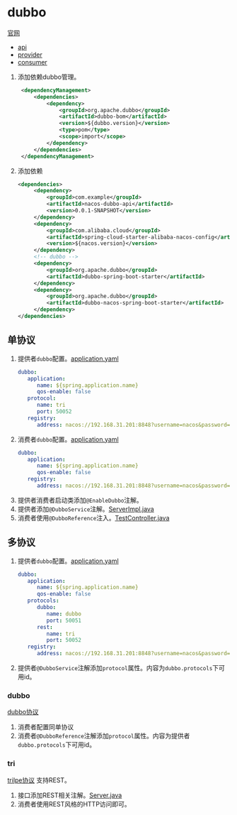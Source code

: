 # dubbo
[官网](https://cn.dubbo.apache.org/zh-cn/)

- [api](../../middleware/nacos/nacos-dubbo-api/src/main/java/com/example/nacos/server/Server.java)
- [provider](../../middleware/nacos/nacos-dubbo-provider/src/main/java/com/example/nacos/provider/ServerImpl.java)
- [consumer](../../middleware/nacos/nacos-dubbo-consumer/src/main/java/com/example/nacos/consumer/TestController.java)


1. 添加依赖dubbo管理。
   ```xml
    <dependencyManagement>
        <dependencies>
            <dependency>
                <groupId>org.apache.dubbo</groupId>
                <artifactId>dubbo-bom</artifactId>
                <version>${dubbo.version}</version>
                <type>pom</type>
                <scope>import</scope>
            </dependency>
        </dependencies>
    </dependencyManagement>
   ```
2. 添加依赖
   ```xml
   <dependencies>
        <dependency>
            <groupId>com.example</groupId>
            <artifactId>nacos-dubbo-api</artifactId>
            <version>0.0.1-SNAPSHOT</version>
        </dependency>
        <dependency>
            <groupId>com.alibaba.cloud</groupId>
            <artifactId>spring-cloud-starter-alibaba-nacos-config</artifactId>
            <version>${nacos.version}</version>
        </dependency>
        <!-- dubbo -->
        <dependency>
            <groupId>org.apache.dubbo</groupId>
            <artifactId>dubbo-spring-boot-starter</artifactId>
        </dependency>
        <dependency>
            <groupId>org.apache.dubbo</groupId>
            <artifactId>dubbo-nacos-spring-boot-starter</artifactId>
        </dependency>
   </dependencies>
   ```
## 单协议
1. 提供者`dubbo`配置。[application.yaml](nacos-dubbo-provider/src/main/resources/application.yaml)
   ```yaml
   dubbo:
      application:
         name: ${spring.application.name}
         qos-enable: false
      protocol:
         name: tri
         port: 50052
      registry:
         address: nacos://192.168.31.201:8848?username=nacos&password=123456
   ```
2. 消费者`dubbo`配置。[application.yaml](nacos-dubbo-consumer/src/main/resources/application.yaml)
   ```yaml
   dubbo:
      application:
         name: ${spring.application.name}
         qos-enable: false
      registry:
         address: nacos://192.168.31.201:8848?username=nacos&password=123456
   ```
3. 提供者消费者启动类添加`@EnableDubbo`注解。
4. 提供者添加`@DubboService`注解。[ServerImpl.java](nacos-dubbo-provider/src/main/java/com/example/nacos/provider/ServerImpl.java)
5. 消费者使用`@DubboReference`注入。[TestController.java](nacos-dubbo-consumer/src/main/java/com/example/nacos/consumer/TestController.java)

## 多协议
1. 提供者`dubbo`配置。[application.yaml](nacos-dubbo-provider/src/main/resources/application.yaml)
   ```yaml
   dubbo:
      application:
         name: ${spring.application.name}
         qos-enable: false
      protocols:
         dubbo:
            name: dubbo
            port: 50051
         rest:
            name: tri
            port: 50052
      registry:
         address: nacos://192.168.31.201:8848?username=nacos&password=123456
   ```
2. 提供者`@DubboService`注解添加`protocol`属性。内容为`dubbo.protocols`下可用id。

### dubbo
[dubbo协议](https://cn.dubbo.apache.org/zh-cn/overview/mannual/java-sdk/reference-manual/protocol/dubbo/)
1. 消费者配置同单协议
2. 消费者`@DubboReference`注解添加`protocol`属性。内容为提供者`dubbo.protocols`下可用id。

### tri
[trilpe协议](https://cn.dubbo.apache.org/zh-cn/overview/mannual/java-sdk/reference-manual/protocol/triple/)
支持REST。
1. 接口添加REST相关注解。[Server.java](nacos-dubbo-api/src/main/java/com/example/nacos/server/Server.java)
2. 消费者使用REST风格的HTTP访问即可。
